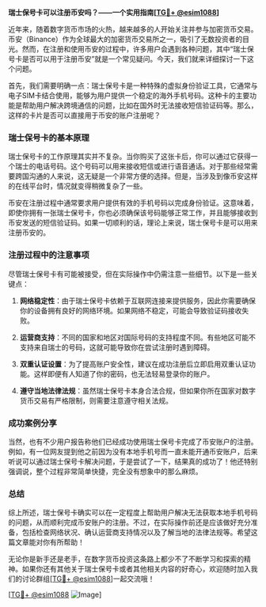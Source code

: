 **瑞士保号卡可以注册币安吗？——一个实用指南[[TG💪+ @esim1088](https://t.me/s/esim1088)]**

近年来，随着数字货币市场的火热，越来越多的人开始关注并参与加密货币交易。币安（Binance）作为全球最大的加密货币交易所之一，吸引了无数投资者的目光。然而，在注册和使用币安的过程中，许多用户会遇到各种问题，其中“瑞士保号卡是否可以用于注册币安”就是一个常见疑问。今天，我们就来详细探讨一下这个问题。

首先，我们需要明确一点：瑞士保号卡是一种特殊的虚拟身份验证工具，它通常与电子SIM卡结合使用，能够为用户提供一个稳定的海外手机号码。这种卡的主要功能是帮助用户解决跨境通信的问题，比如在国外时无法接收短信验证码等。那么，这样的卡片是否可以直接用于币安的账户注册呢？

### 瑞士保号卡的基本原理

瑞士保号卡的工作原理其实并不复杂。当你购买了这张卡后，你可以通过它获得一个瑞士的电话号码。这个号码可以用来接收短信或进行语音通话。对于那些经常需要跨国沟通的人来说，这无疑是一个非常方便的选择。但是，当涉及到像币安这样的在线平台时，情况就变得稍微复杂了一些。

币安在注册过程中通常要求用户提供有效的手机号码以完成身份验证。这意味着，即使你拥有一张瑞士保号卡，你也必须确保该号码能够正常工作，并且能够接收到币安发送的短信验证码。如果一切顺利的话，理论上来说，瑞士保号卡是可以用来注册币安的。

### 注册过程中的注意事项

尽管瑞士保号卡有可能被接受，但在实际操作中仍需注意一些细节。以下是一些关键点：

1. **网络稳定性**：由于瑞士保号卡依赖于互联网连接来提供服务，因此你需要确保你的设备拥有良好的网络环境。如果网络不稳定，可能会导致验证码接收失败。
   
2. **运营商支持**：不同的国家和地区对国际号码的支持程度不同。有些地区可能不支持来自瑞士的号码，这就可能导致你在尝试注册时遇到障碍。

3. **双重认证设置**：为了提高账户安全性，建议在成功注册后立即启用双重认证功能。这样即便有人知道了你的密码，也无法轻易登录你的账户。

4. **遵守当地法律法规**：虽然瑞士保号卡本身合法合规，但如果你所在国家对数字货币交易有严格限制，则需要注意遵守相关法规。

### 成功案例分享

当然，也有不少用户报告称他们已经成功使用瑞士保号卡完成了币安账户的注册。例如，有一位网友提到他之前因为没有本地手机号而一直未能开通币安账户，后来听说可以通过瑞士保号卡解决问题，于是尝试了一下，结果真的成功了！他还特别强调说，整个过程非常简单快捷，完全没有想象中的那么麻烦。

### 总结

综上所述，瑞士保号卡确实可以在一定程度上帮助用户解决无法获取本地手机号码的问题，从而顺利完成币安账户的注册。不过，在实际操作前还是应该做好充分准备，包括检查网络状况、确认运营商支持情况以及了解当地的法律法规等。希望这篇文章能对你有所帮助！

无论你是新手还是老手，在数字货币投资这条路上都少不了不断学习和探索的精神。如果你还有其他关于瑞士保号卡或者其他相关内容的好奇心，欢迎随时加入我们的讨论群组[[TG💪+ @esim1088](https://t.me/s/esim1088)]一起交流哦！

[[TG💪+ @esim1088](https://t.me/s/esim1088) ![Image](https://i.postimg.cc/4NQfJmqS/Snipaste-2025-05-13-00-14-12.png)]